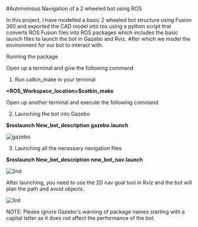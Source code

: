#Autonomous Navigation of a 2 wheeled bot using ROS


In this project, I have modelled a basic 2 wheeled bot structure using Fusion 360 and exported the CAD model into ros using a python script that converts ROS Fusion files into ROS packages which includes the basic launch files to launch the bot in Gazebo and Rviz. After which we model the environment for our bot to interact with.

Running the package 

Open up a terminal and give the following command
1. Run catkin_make in your terminal 


**<ROS_Workspace_location>$catkin_make**

Open up another terminal and execute the following command 

2. Launching the bot into Gazebo


**$roslaunch New_bot_description gazebo.launch**

![gazebo](https://user-images.githubusercontent.com/67633494/148681401-9867a560-8426-4735-a6a6-0d683127e403.png)


3. Launching all the necessary navigation files


**$roslaunch New_bot_description new_bot_nav.launch**

![2nd](https://user-images.githubusercontent.com/67633494/148681587-3b76f35e-c3fd-489e-9c02-5a868303c906.png)


After launching, you need to use the 2D nav goal tool in Rviz and the bot will plan the path and avoid objects. 

![3rd](https://user-images.githubusercontent.com/67633494/148681745-8015f411-48e5-4c75-997c-ed010cfddc34.png)
  

NOTE: Please ignore Gazebo's warning of package names starting with a capital letter as it does not affect the performance of the bot. 

